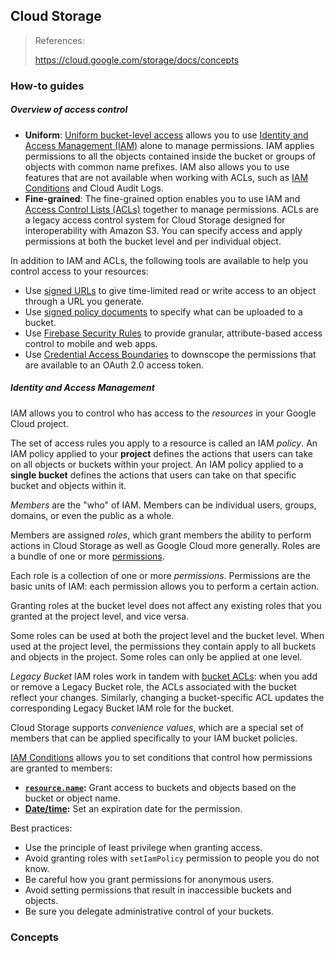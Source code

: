 ## Cloud Storage

> References:
>
> https://cloud.google.com/storage/docs/concepts



### How-to guides

##### Overview of access control

- **Uniform**: [Uniform bucket-level access](https://cloud.google.com/storage/docs/uniform-bucket-level-access) allows you to use [Identity and Access Management (IAM)](https://cloud.google.com/storage/docs/access-control/iam) alone to manage permissions. IAM applies permissions to all the objects contained inside the bucket or groups of objects with common name prefixes. IAM also allows you to use features that are not available when working with ACLs, such as [IAM Conditions](https://cloud.google.com/iam/docs/conditions-overview) and Cloud Audit Logs.
- **Fine-grained**: The fine-grained option enables you to use IAM and [Access Control Lists (ACLs)](https://cloud.google.com/storage/docs/access-control/lists) together to manage permissions. ACLs are a legacy access control system for Cloud Storage designed for interoperability with Amazon S3. You can specify access and apply permissions at both the bucket level and per individual object.

In addition to IAM and ACLs, the following tools are available to help you control access to your resources:

- Use [signed URLs](https://cloud.google.com/storage/docs/access-control/signed-urls) to give time-limited read or write access to an object through a URL you generate.
- Use [signed policy documents](https://cloud.google.com/storage/docs/authentication/signatures#policy-document) to specify what can be uploaded to a bucket.
- Use [Firebase Security Rules](https://firebase.google.com/docs/storage/security) to provide granular, attribute-based access control to mobile and web apps.
- Use [Credential Access Boundaries](https://cloud.google.com/iam/docs/downscoping-short-lived-credentials) to downscope the permissions that are available to an OAuth 2.0 access token.

##### Identity and Access Management

IAM allows you to control who has access to the *resources* in your Google Cloud project.

The set of access rules you apply to a resource is called an IAM *policy*. An IAM policy applied to your **project** defines the actions that users can take on all objects or buckets within your project. An IAM policy applied to a **single bucket** defines the actions that users can take on that specific bucket and objects within it.

*Members* are the "who" of IAM. Members can be individual users, groups, domains, or even the public as a whole. 

Members are assigned *roles*, which grant members the ability to perform actions in Cloud Storage as well as Google Cloud more generally. Roles are a bundle of one or more [permissions](https://cloud.google.com/storage/docs/access-control/iam#permissions).

Each role is a collection of one or more *permissions*. Permissions are the basic units of IAM: each permission allows you to perform a certain action.

Granting roles at the bucket level does not affect any existing roles that you granted at the project level, and vice versa.

Some roles can be used at both the project level and the bucket level. When used at the project level, the permissions they contain apply to all buckets and objects in the project. Some roles can only be applied at one level.

*Legacy Bucket* IAM roles work in tandem with [bucket ACLs](https://cloud.google.com/storage/docs/access-control/lists#permissions): when you add or remove a Legacy Bucket role, the ACLs associated with the bucket reflect your changes. Similarly, changing a bucket-specific ACL updates the corresponding Legacy Bucket IAM role for the bucket.

Cloud Storage supports *convenience values*, which are a special set of members that can be applied specifically to your IAM bucket policies.

[IAM Conditions](https://cloud.google.com/iam/docs/conditions-overview) allows you to set conditions that control how permissions are granted to members:

- **[`resource.name`](https://cloud.google.com/iam/docs/conditions-attribute-reference#resourcename_attribute):** Grant access to buckets and objects based on the bucket or object name.
- **[Date/time](https://cloud.google.com/iam/docs/conditions-attribute-reference#date-time):** Set an expiration date for the permission.

Best practices:

- Use the principle of least privilege when granting access.
- Avoid granting roles with `setIamPolicy` permission to people you do not know.
- Be careful how you grant permissions for anonymous users.
- Avoid setting permissions that result in inaccessible buckets and objects.
- Be sure you delegate administrative control of your buckets.









### Concepts



